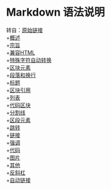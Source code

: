 ﻿Markdown 语法说明 
==================
转自：[原始链接](http://wowubuntu.com/markdown/ "markdown语法说明")  
+[概述](#overview)  
	+[宗旨](#philosophy)  
	+[兼容HTML](#html)  
	+[特殊字符自动转换](#autoescape)  
+[区块元素](#block)  
	+[段落和换行](#p)  
	+[标题](#header)  
	+[区块引用](#blockquote)  
	+[列表](#list)  
	+[代码区块](#precode)  
	+[分割线](#hr)  
+[区段元素](#span)  
	+[跳转](#jump)  
	+[链接](#link)  
	+[强调](#em)  
	+[代码](#code)  
	+[图片](#img)  
+[其他](#misc)  
	+[反斜杠](#backslash)  
	+[自动链接](#autolink)  

